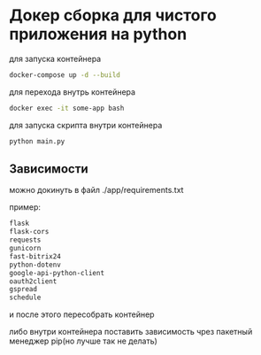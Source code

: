 # Докер сборка для чистого приложения на python

для запуска контейнера

```bash
docker-compose up -d --build
```

для перехода внутрь контейнера
```bash
docker exec -it some-app bash
```

для запуска скрипта внутри контейнера
```bash
python main.py
```

## Зависимости

можно докинуть в файл ./app/requirements.txt

пример:
```txt
flask
flask-cors
requests
gunicorn
fast-bitrix24
python-dotenv
google-api-python-client
oauth2client
gspread
schedule
```

и после этого пересобрать контейнер 

либо внутри контейнера поставить зависимость
чрез пакетный менеджер pip(но лучше так не делать)
